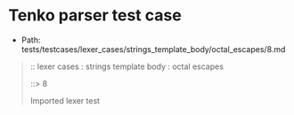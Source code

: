 # Tenko parser test case

- Path: tests/testcases/lexer_cases/strings_template_body/octal_escapes/8.md

> :: lexer cases : strings template body : octal escapes
>
> ::> 8
>
> Imported lexer test
>
> <template body> octal escape illegal in strict mode

## Input

`````js
`${"-->"}\7${"<--"}`
`````

## Output

_Note: the whole output block is auto-generated. Manual changes will be overwritten!_

Below follow outputs in four parsing modes: sloppy mode, strict mode script goal, module goal, web compat mode (always sloppy).

Note that the output parts are auto-generated by the test runner to reflect actual result.

### Sloppy mode

Parsed with script goal and as if the code did not start with strict mode header.

`````
throws: Parser error!
  Template contained an illegal escape, these are only allowed in _tagged_ templates in >=ES2018

`${"-->"}\7${"<--"}`
        ^^^^^------- error
`````

### Strict mode

Parsed with script goal but as if it was starting with `"use strict"` at the top.

_Output same as sloppy mode._

### Module goal

Parsed with the module goal.

_Output same as sloppy mode._

### Web compat mode

Parsed in sloppy script mode but with the web compat flag enabled.

_Output same as sloppy mode._

